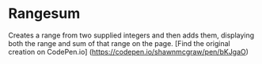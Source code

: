 # Rangesum
Creates a range from two supplied integers and then adds them, displaying both the range and sum of that range on the page.
[Find the original creation on CodePen.io] (https://codepen.io/shawnmcgraw/pen/bKJgaO)
